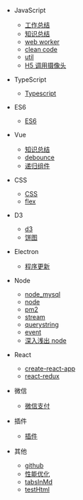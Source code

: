 - JavaScript

  - [工作总结](Javascript/工作总结.md)
  - [知识总结](Javascript/知识总结.md)
  - [web worker](Javascript/web_worker.md)
  - [clean code](Javascript/clean_code.md)
  - [util](Javascript/util.md)
  - [H5 调用摄像头](Javascript/H5调用摄像头.md)

- TypeScript

  - [Typescript](Typescript/index.md)

- ES6

  - [ES6](ES6/index.md)

- Vue

  - [知识总结](Vue/vue.md)
  - [debounce](Vue/debounce.md)
  - [递归组件](Vue/递归组件.md)

- CSS

  - [CSS](CSS/index.md)
  - [flex](CSS/flex.md)

- D3

  - [d3](D3/d3.md)
  - [饼图](D3/饼图.md)

- Electron

  - [程序更新](Electron/程序更新.md)

- Node

  - [node_mysql](Node/node_mysql.md)
  - [node](Node/nodejs.md)
  - [pm2](Node/pm2.md)
  - [stream](Node/stream.md)
  - [querystring](Node/querystring.md)
  - [event](Node/event.md)
  - [深入浅出 node](Node/深入浅出node.md)

- React

  - [create-react-app](React/create-react-app.md)
  - [react-redux](React/react-redux.md)

- 微信

  - [微信支付](微信/微信支付.md)

- 插件

  - [插件](插件/plugin.md)

- 其他

  - [github](其他/github.md)
  - [性能优化](其他/性能优化.md)
  - [tabsInMd](其他/tabsInMd.md)
  - [testHtml](其他/test.html)
